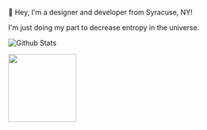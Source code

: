👋  Hey, I'm a designer and developer from Syracuse, NY!

I'm just doing my part to decrease entropy in the universe.

![Github Stats](https://github-readme-stats.vercel.app/api?username=chrisblakley&count_private=true)

<img src="https://stackoverflow-card.vercel.app/?userID=3171256&theme=stackoverflow-light" height="137px" />
